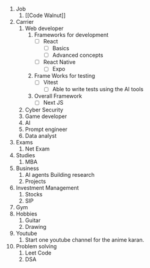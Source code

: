 1. Job
	1. [[Code Walnut]]
2. Carrier
	1. Web developer
		1. Frameworks for development
			- [ ] React
				- [ ] Basics
				- [ ] Advanced concepts
			- [ ] React Native
				- [ ] Expo
		2. Frame Works for testing
			- [ ] Vitest 
				- [ ] Able to write tests using the AI tools
		3. Overall Framework
			- [ ] Next JS 
	2. Cyber Security
	3. Game developer
	4. AI
	5. Prompt engineer
	6. Data analyst
3. Exams
	1. Net Exam
4. Studies
	1. MBA
5. Business
	1. AI agents Building research
	2. Projects
6. Investment Management
	1. Stocks 
	2. SIP
7. Gym
8. Hobbies
	1. Guitar
	2. Drawing
9. Youtube
	1. Start one youtube channel for the anime karan.
10. Problem solving
	1. Leet Code
	2. DSA